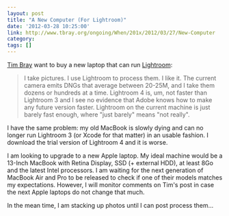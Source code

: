 ```yaml
---
layout: post
title: "A New Computer (For Lightroom)"
date: '2012-03-28 10:25:00'
link: http://www.tbray.org/ongoing/When/201x/2012/03/27/New-Computer
category: 
tags: []
---
```


[Tim Bray][tbray] want to buy a new laptop that can run [Lightroom][lightroom]:
> I take pictures. I use Lightroom to process them. I like it. The current camera emits DNGs that average between 20-25M, and I take them dozens or hundreds at a time. Lightroom 4 is, um, not faster than Lightroom 3 and I see no evidence that Adobe knows how to make any future version faster. Lightroom on the current machine is just barely fast enough, where "just barely" means "not really".

I have the same problem: my old MacBook is slowly dying and can no longer run Lightroom 3 (or Xcode for that matter) in an usable fashion. I download the trial version of Lightroom 4 and it is worse.

I am looking to upgrade to a new Apple laptop. My ideal machine would be a 13-Inch MacBook with Retina Display, SSD (+ external HDD), at least 8Go and the latest Intel processors.
I am waiting for the next generation of MacBook Air and Pro to be released to check if one of their models matches my expectations. However, I will monitor comments on Tim's post in case the next Apple laptops do not change that much.

In the mean time, I am stacking up photos until I can post process them...

[tbray]: http://www.tbray.org/ongoing/
[lightroom]: http://www.adobe.com/products/photoshop-lightroom.html

